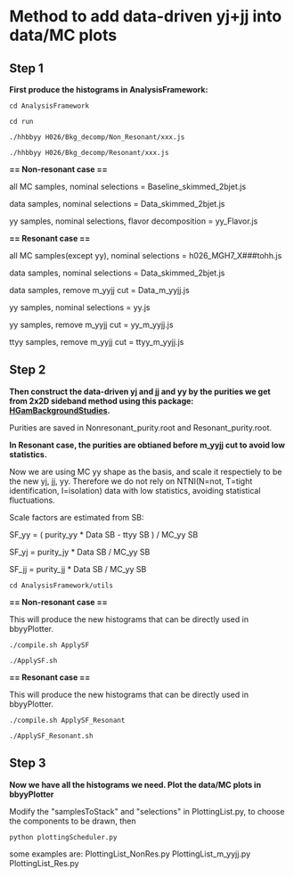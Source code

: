 # Method to add data-driven yj+jj into data/MC plots

## Step 1 

**First produce the histograms in AnalysisFramework:**

```
cd AnalysisFramework

cd run

./hhbbyy H026/Bkg_decomp/Non_Resonant/xxx.js

./hhbbyy H026/Bkg_decomp/Resonant/xxx.js
```

**== Non-resonant case ==**

all MC samples, nominal selections = Baseline_skimmed_2bjet.js

data samples, nominal selections = Data_skimmed_2bjet.js

yy samples, nominal selections, flavor decomposition = yy_Flavor.js



**== Resonant case ==**

all MC samples(except yy), nominal selections = h026_MGH7_X###tohh.js

data samples, nominal selections = Data_skimmed_2bjet.js

data samples, remove m_yyjj cut = Data_m_yyjj.js

yy samples, nominal selections = yy.js

yy samples, remove m_yyjj cut = yy_m_yyjj.js

ttyy samples, remove m_yyjj cut = ttyy_m_yyjj.js


## Step 2

**Then construct the data-driven yj and jj and yy by the purities we get from 2x2D sideband method using this package: [HGamBackgroundStudies](https://gitlab.cern.ch/zijia/bbyy_bkg_2x2d/-/tree/master/source/HGamCore/HGamBackgroundStudies).**

Purities are saved in Nonresonant_purity.root and Resonant_purity.root.

**In Resonant case, the purities are obtianed before m_yyjj cut to avoid low statistics.**

Now we are using MC yy shape as the basis, and scale it respectiely to be the new yj, jj, yy. Therefore we do not rely on NTNI(N=not, T=tight identification, I=isolation) data with low statistics, avoiding statistical fluctuations.

Scale factors are estimated from SB:

SF_yy = ( purity_yy * Data SB - ttyy SB ) / MC_yy SB

SF_yj = purity_jy * Data SB / MC_yy SB

SF_jj = purity_jj * Data SB / MC_yy SB


`cd AnalysisFramework/utils`

**== Non-resonant case ==**

This will produce the new histograms that can be directly used in bbyyPlotter.

```
./compile.sh ApplySF

./ApplySF.sh
```

**== Resonant case ==**

This will produce the new histograms that can be directly used in bbyyPlotter.

```
./compile.sh ApplySF_Resonant

./ApplySF_Resonant.sh
```

## Step 3

**Now we have all the histograms we need. Plot the data/MC plots in bbyyPlotter**

Modify the "samplesToStack" and "selections" in PlottingList.py, to choose the components to be drawn, then

`python plottingScheduler.py`

some examples are: PlottingList_NonRes.py PlottingList_m_yyjj.py PlottingList_Res.py
